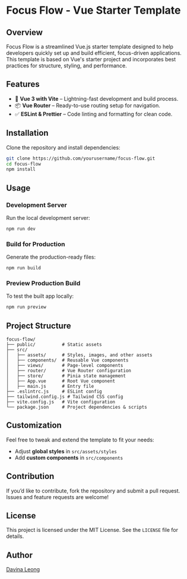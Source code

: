 # Focus Flow - Vue Starter Template

## Overview

Focus Flow is a streamlined Vue.js starter template designed to help developers quickly set up and build efficient, focus-driven applications. This template is based on Vue's starter project and incorporates best practices for structure, styling, and performance.

## Features

- 🚀 **Vue 3 with Vite** – Lightning-fast development and build process.
- 📦 **Vue Router** – Ready-to-use routing setup for navigation.
- ✅ **ESLint & Prettier** – Code linting and formatting for clean code.

## Installation

Clone the repository and install dependencies:

```sh
git clone https://github.com/yourusername/focus-flow.git
cd focus-flow
npm install
```

## Usage

### Development Server

Run the local development server:

```sh
npm run dev
```

### Build for Production

Generate the production-ready files:

```sh
npm run build
```

### Preview Production Build

To test the built app locally:

```sh
npm run preview
```

## Project Structure

```
focus-flow/
├── public/          # Static assets
├── src/
│   ├── assets/      # Styles, images, and other assets
│   ├── components/  # Reusable Vue components
│   ├── views/       # Page-level components
│   ├── router/      # Vue Router configuration
│   ├── store/       # Pinia state management
│   ├── App.vue      # Root Vue component
│   ├── main.js      # Entry file
├── .eslintrc.js     # ESLint config
├── tailwind.config.js # Tailwind CSS config
├── vite.config.js   # Vite configuration
└── package.json     # Project dependencies & scripts
```

## Customization

Feel free to tweak and extend the template to fit your needs:

- Adjust **global styles** in `src/assets/styles`
- Add **custom components** in `src/components`

## Contribution

If you’d like to contribute, fork the repository and submit a pull request. Issues and feature requests are welcome!

## License

This project is licensed under the MIT License. See the `LICENSE` file for details.

## Author

[Davina Leong](https://github.com/davinaleong)
